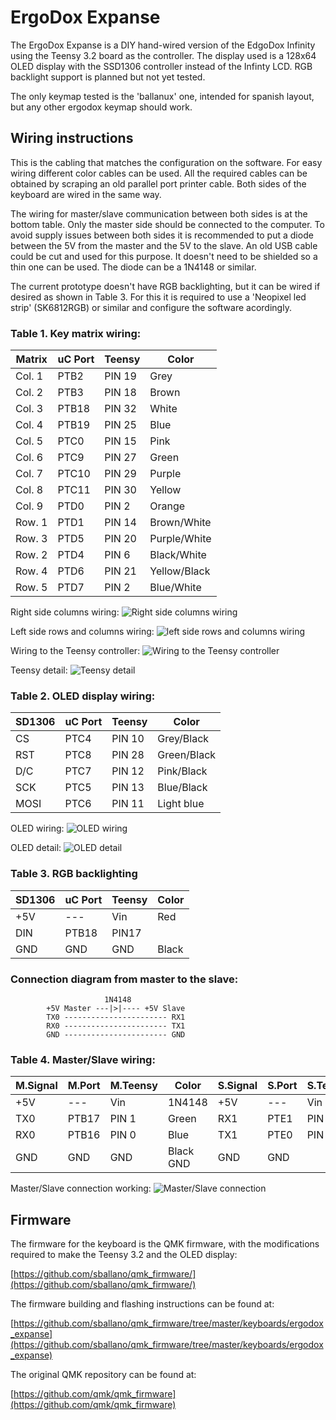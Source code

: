 # ErgoDox Expanse

The ErgoDox Expanse is a DIY hand-wired version of the EdgoDox Infinity using the Teensy 3.2 board as the controller. The display used is a 128x64 OLED display with the SSD1306 controller instead of the Infinty LCD. RGB backlight support is planned but not yet tested.

The only keymap tested is the 'ballanux' one, intended for spanish layout, but any other ergodox keymap should work.

## Wiring instructions

This is the cabling that matches the configuration on the software. For easy wiring different color cables can be used. All the required cables can be obtained by scraping an old parallel port printer cable. Both sides of the keyboard are wired in the same way.

The wiring for master/slave communication between both sides is at the bottom table. Only the master side should be connected to the computer. To avoid supply issues between both sides it is recommended to put a diode between the 5V from the master and the 5V to the slave. An old USB cable could be cut and used for this purpose. It doesn't need to be shielded so a thin one can be used. The diode can be a 1N4148 or similar.

The current prototype doesn't have RGB backlighting, but it can be wired if desired as shown in Table 3. For this it is required to use a 'Neopixel led strip' (SK6812RGB) or similar and configure the software acordingly.


### Table 1. Key matrix wiring:

Matrix|uC Port|Teensy|Color
------|-------|------|-----
Col. 1|PTB2|PIN 19|Grey
Col. 2|PTB3|PIN 18|Brown
Col. 3|PTB18|PIN 32|White
Col. 4|PTB19|PIN 25|Blue
Col. 5|PTC0|PIN 15|Pink
Col. 6|PTC9|PIN 27|Green
Col. 7|PTC10|PIN 29|Purple
Col. 8|PTC11|PIN 30|Yellow
Col. 9|PTD0|PIN  2|Orange
Row. 1|PTD1|PIN 14|Brown/White
Row. 3|PTD5|PIN 20|Purple/White
Row. 2|PTD4|PIN  6|Black/White
Row. 4|PTD6|PIN 21|Yellow/Black
Row. 5|PTD7|PIN  2|Blue/White


Right side columns wiring:
![Right side columns wiring](https://i.imgur.com/VzcTDnk.jpg)

Left side rows and columns wiring:
![left side rows and columns wiring](https://i.imgur.com/J3Z6nuV.jpg)

Wiring to the Teensy controller:
![Wiring to the Teensy controller](https://i.imgur.com/gfvivOr.jpg)

Teensy detail:
![Teensy detail](https://i.imgur.com/jIaTpQs.jpg)


### Table 2. OLED display wiring:

SD1306|uC Port|Teensy|Color
------|-------|------|-----
CS|PTC4|PIN 10|Grey/Black
RST|PTC8|PIN 28|Green/Black
D/C|PTC7|PIN 12|Pink/Black
SCK|PTC5|PIN 13|Blue/Black
MOSI|PTC6|PIN 11|Light blue

OLED wiring:
![OLED wiring](https://i.imgur.com/tWrabMi.jpg)

OLED detail:
![OLED detail](https://i.imgur.com/bqqstJm.jpg)

### Table 3. RGB backlighting

SD1306|uC Port|Teensy|Color
------|-------|------|-----
+5V|---|Vin|Red
DIN|PTB18|PIN17
GND|GND|GND|Black


### Connection diagram from master to the slave:
```
                     1N4148
		+5V Master ---|>|---- +5V Slave 
		TX0 ----------------------- RX1
		RX0 ----------------------- TX1
		GND ----------------------- GND
```

### Table 4. Master/Slave wiring:

M.Signal|M.Port|M.Teensy|Color|S.Signal|S.Port|S.Teensy
--------|------|--------|-----|--------|------|--------
+5V|---|Vin|1N4148|+5V|---|Vin
TX0|PTB17|PIN 1|Green|RX1|PTE1|PIN 26
RX0|PTB16|PIN 0|Blue|TX1|PTE0|PIN 31
GND|GND|GND|Black	GND|GND|GND

Master/Slave connection working:
![Master/Slave connection](https://i.imgur.com/h3It6Bm.jpg)

## Firmware

The firmware for the keyboard is the QMK firmware, with the modifications required to make the Teensy 3.2 and the OLED display:

[https://github.com/sballano/qmk_firmware/](https://github.com/sballano/qmk_firmware/)

The firmware building and flashing instructions can be found at:

[https://github.com/sballano/qmk_firmware/tree/master/keyboards/ergodox_expanse](https://github.com/sballano/qmk_firmware/tree/master/keyboards/ergodox_expanse)

The original QMK repository can be found at:

[https://github.com/qmk/qmk_firmware](https://github.com/qmk/qmk_firmware)
